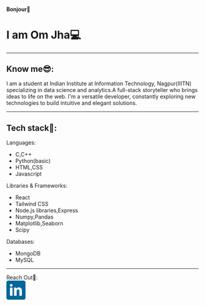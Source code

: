 #### Bonjour👋
# I am Om Jha💻

---

## Know me😎:  
I am a student at Indian Institute at Information Technology, Nagpur(IIITN) specializing in data science and analytics.A full-stack storyteller who brings ideas to life on the web. I'm a versatile developer, constantly exploring new technologies to build intuitive and elegant solutions.

---

## Tech stack🚀:  
Languages:
- C,C++
- Python(basic)
- HTML,CSS
- Javascript

Libraries & Frameworks:
- React
- Tailwind CSS
- Node.js libraries,Express
- Numpy,Pandas
- Matplotlib,Seaborn
- Scipy

Databases:
- MongoDB
- MySQL

---

Reach Out🤝:  
<a href='https://www.linkedin.com/in/omvatsal'><img height="50" width="50" src='/assets/linkedin.png' alt="linkedin"/></a>






